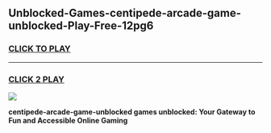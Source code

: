 
## Unblocked-Games-centipede-arcade-game-unblocked-Play-Free-12pg6
<h3>
<a href="https://premium76.site?title=centipede-arcade-game-unblocked&ref=22A">CLICK TO PLAY</a></h3>
<hr>

<h3>
<a href="https://premium76.site?title=centipede-arcade-game-unblocked&ref=22A">CLICK 2 PLAY</a>
  
</h3>

<a href="https://premium76.site?title=centipede-arcade-game-unblocked&ref=22A"><img src="https://clearcache.store/games.png"></a>


**centipede-arcade-game-unblocked games unblocked: Your Gateway to Fun and Accessible Online Gaming**
